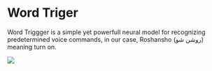 # Word Triger

Word Triggger is a simple yet powerfull neural model for recognizing predetermined voice commands, in our case, Roshansho (روشن شو) meaning turn on.

![](https://img.shields.io/badge/python-%3E%3D%203.0-blue.svg)
